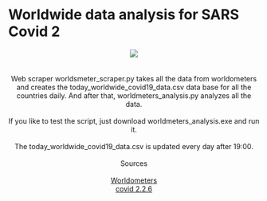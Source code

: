 <!DOCTYPE HTML>
<html>
  <body>
  <head>
    <h1>Worldwide data analysis for SARS Covid 2</h1>
  <center><i><img src="https://www.python.org/static/apple-touch-icon-72x72-precomposed.png"></i></center>
  </head>
  <br>
  <br>
  <body>
  <center>Web scraper worldsmeter_scraper.py takes all the data from worldometers and creates the today_worldwide_covid19_data.csv data       base for all the countries daily. And after that, worldmeters_analysis.py analyzes all the data.
    <br>
    <br>
    If you like to test the script, just download worldmeters_analysis.exe and run it.
    <br>
    <br>
    The today_worldwide_covid19_data.csv is updated every day after 19:00.
    <br>
    <br>
    <center>Sources</center>
    <br>
        <a href="https://www.worldometers.info/coronavirus/" target="_blank">Worldometers</a>
    <br>
        <a href="https://pypi.org/project/covid/" target="_blank">covid 2.2.6</a>
    </body>
   </html>

